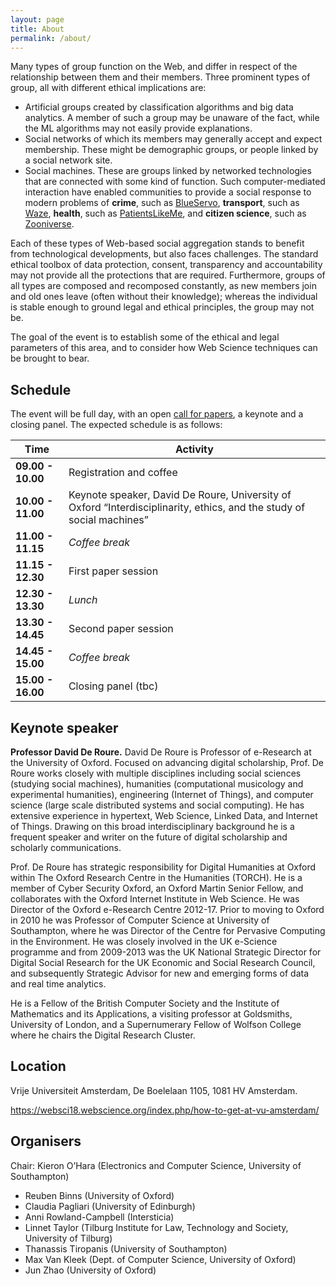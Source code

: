```yaml
---
layout: page
title: About
permalink: /about/
---
```


Many types of group function on the Web, and differ in respect of the relationship between them and their members. Three prominent types of group, all with different ethical implications are:

- Artificial groups created by classification algorithms and big data analytics. A member of such a group may be unaware of the fact, while the ML algorithms may not easily provide explanations.
- Social networks of which its members may generally accept and expect membership. These might be demographic groups, or people linked by a social network site.
- Social machines. These are groups linked by networked technologies that are connected with some kind of function. Such computer-mediated interaction have enabled communities to provide a social response to modern problems of **crime**, such as [BlueServo](http://www.blueservo.net/), **transport**, such as [Waze](https://www.waze.com/), **health**, such as [PatientsLikeMe](https://www.patientslikeme.com/), and **citizen science**, such as [Zooniverse](https://www.zooniverse.org/).

Each of these types of Web-based social aggregation stands to benefit from technological developments, but also faces challenges. The standard ethical toolbox of data protection, consent, transparency and accountability may not provide all the protections that are required. Furthermore, groups of all types are composed and recomposed constantly, as new members join and old ones leave (often without their knowledge); whereas the individual is stable enough to ground legal and ethical principles, the group may not be.

The goal of the event is to establish some of the ethical and legal parameters of this area, and to consider how Web Science techniques can be brought to bear.


## Schedule
The event will be full day, with an open [call for papers](cfp.md), a keynote and a closing panel. 
The expected schedule is as follows:

| **Time** 	            | **Activity**            	                
|-----------------------|-------------------------------------	
| **09.00 - 10.00** 	  | Registration and coffee
| **10.00 - 11.00** 	  | Keynote speaker, David De Roure, University of Oxford “Interdisciplinarity, ethics, and the study of social machines”
| **11.00 - 11.15** 	  | *Coffee break*                        
| **11.15 - 12.30** 	  | First paper session
| **12.30 - 13.30** 	  | *Lunch*                              	
| **13.30 - 14.45** 	  | Second paper session
| **14.45 - 15.00** 	  | *Coffee break*                        
| **15.00 - 16.00** 	  | Closing panel (tbc)


## Keynote speaker

**Professor David De Roure.** David De Roure is Professor of e-Research at the University of Oxford. Focused on advancing digital scholarship, Prof. De Roure works closely with multiple disciplines including social sciences (studying social machines), humanities (computational musicology and experimental humanities), engineering (Internet of Things), and computer science (large scale distributed systems and social computing). He has extensive experience in hypertext, Web Science, Linked Data, and Internet of Things. Drawing on this broad interdisciplinary background he is a frequent speaker and writer on the future of digital scholarship and scholarly communications.

Prof. De Roure has strategic responsibility for Digital Humanities at Oxford within The Oxford Research Centre in the Humanities (TORCH). He is a member of Cyber Security Oxford, an Oxford Martin Senior Fellow, and collaborates with the Oxford Internet Institute in Web Science. He was Director of the Oxford e-Research Centre 2012-17. Prior to moving to Oxford in 2010 he was Professor of Computer Science at University of Southampton, where he was Director of the Centre for Pervasive Computing in the Environment. He was closely involved in the UK e-Science programme and from 2009-2013 was the UK National Strategic Director for Digital Social Research for the UK Economic and Social Research Council, and subsequently Strategic Advisor for new and emerging forms of data and real time analytics. 

He is a Fellow of the British Computer Society and the Institute of Mathematics and its Applications, a visiting professor at Goldsmiths, University of London, and a Supernumerary Fellow of Wolfson College where he chairs the Digital Research Cluster.


## Location
Vrije Universiteit Amsterdam, De Boelelaan 1105, 1081 HV Amsterdam.

https://websci18.webscience.org/index.php/how-to-get-at-vu-amsterdam/


## Organisers
Chair: Kieron O’Hara (Electronics and Computer Science, University of Southampton)

- Reuben Binns (University of Oxford)
- Claudia Pagliari (University of Edinburgh)
- Anni Rowland-Campbell (Intersticia)
- Linnet Taylor (Tilburg Institute for Law, Technology and Society, University of Tilburg)
- Thanassis Tiropanis (University of Southampton)
- Max Van Kleek (Dept. of Computer Science, University of Oxford)
- Jun Zhao (University of Oxford)
